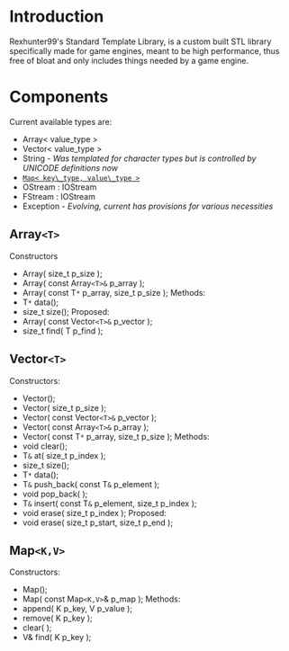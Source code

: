 # Introduction #
Rexhunter99's Standard Template Library, is a custom built STL library specifically made for game engines, meant to be high performance, thus free of bloat and only includes things needed by a game engine.


# Components #
Current available types are:
  * Array< value\_type >
  * Vector< value\_type >
  * String - _Was templated for character types but is controlled by UNICODE definitions now_
  * [`Map< key\_type, value\_type >`](RSTL#Map_<K,V>.md)
  * OStream : IOStream
  * FStream : IOStream
  * Exception - _Evolving, current has provisions for various necessities_

## Array`<T>` ##
Constructors
  * Array( size\_t p\_size );
  * Array( const Array`<T>&` p\_array );
  * Array( const T`*` p\_array, size\_t p\_size );
Methods:
  * T`*` data();
  * size\_t size();
Proposed:
  * Array( const Vector`<T>&` p\_vector );
  * size\_t find( T p\_find );

## Vector`<T>` ##
Constructors:
  * Vector();
  * Vector( size\_t p\_size );
  * Vector( const Vector`<T>&` p\_vector );
  * Vector( const Array`<T>&` p\_array );
  * Vector( const T`*` p\_array, size\_t p\_size );
Methods:
  * void clear();
  * T`&` at( size\_t p\_index );
  * size\_t size();
  * T`*` data();
  * T`&` push\_back( const T`&` p\_element );
  * void pop\_back( );
  * T`&` insert( const T`&` p\_element, size\_t p\_index );
  * void erase( size\_t p\_index );
Proposed:
  * void erase( size\_t p\_start, size\_t p\_end );

## Map`<K,V>` ##
Constructors:
  * Map();
  * Map( const Map`<K,V>`& p\_map );
Methods:
  * append( K p\_key, V p\_value );
  * remove( K p\_key );
  * clear( );
  * V& find( K p\_key );